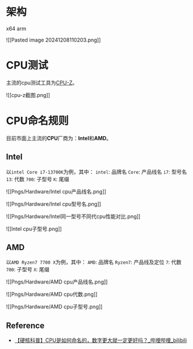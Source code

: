 # 架构
x64 arm 

![[Pasted image 20241208110203.png]]

# CPU测试

主流的cpu测试工具为[CPU-Z](https://www.cpuid.com/softwares/cpu-z.html)。

 
![[cpu-z截图.png]]
# CPU命名规则

目前市面上主流的**CPU**厂商为：**Intel**和**AMD**。
## Intel

以`intel Core i7-13700K`为例，其中：
`intel`: 品牌名
`Core`: 产品线名
`i7`: 型号名
`13`: 代数
`700`: 子型号
`K`: 尾缀

![[Pngs/Hardware/Intel cpu产品线名.png]]

![[Pngs/Hardware/Intel cpu型号名.png]]

![[Pngs/Hardware/Intel同一型号不同代cpu性能对比.png]]


![[Intel cpu子型号.png]]

## AMD

以`AMD Ryzen7 7700 X`为例，其中：
`AMD`: 品牌名
`Ryzen7`: 产品线及定位
`7`: 代数
`700`: 子型号
`X`: 尾缀


![[Pngs/Hardware/AMD cpu产品线名.png]]

![[Pngs/Hardware/AMD cpu代数.png]]

![[Pngs/Hardware/AMD cpu子型号.png]]
## Reference
- [【硬核科普】CPU是如何命名的，数字更大就一定更好吗？_哔哩哔哩_bilibili](https://www.bilibili.com/video/BV17u4y1979X/?spm_id_from=333.1387.collection.video_card.click&vd_source=ca57ff13f14c6081a999b764e6f075ec)
